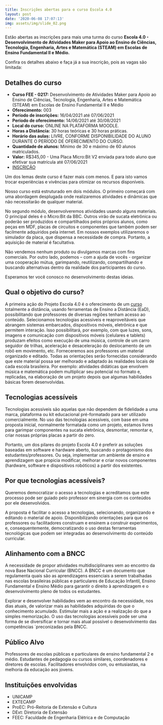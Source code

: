 ```yaml
---
title: Inscrições abertas para o curso Escola 4.0
layout: post
date: '2020-06-08 17:07:13'
img: assets/img/slide_02.png
---
```


Estão abertas as inscrições para mais uma turma do curso **Escola 4.0 - Desenvolvimento de Atividades Maker para Apoio ao Ensino de Ciências, Tecnologia, Engenharia, Artes e Matemática (STEAM) em Escolas de Ensino Fundamental II e Médio.**

Confira os detalhes abaixo e faça já a sua inscrição, pois as vagas são limitada:


## Detalhes do curso



*  **Curso FEE - 0217:** Desenvolvimento de Atividades Maker para Apoio ao Ensino de Ciências, Tecnologia, Engenharia, Artes e Matemática (STEAM) em Escolas de Ensino Fundamental II e Médio
*  **Oferecimento:** 003
*  **Período de inscrições:** 16/04/2021 até 07/06/2021
*  **Período de oferecimento:** 14/06/2021 até 30/08/2021
*  **Local do curso:** ONLINE NA PLATAFORMA MOODLE.
*  **Horas a Distância:** 30 horas teóricas e 30 horas práticas.
*  **Horário das aulas:** LIVRE, CONFORME DISPONIBILIDADE DO ALUNO DURANTE O PERÍODO DE OFERECIMENTO DO CURSO.
*  **Quantidade de alunos:** Mínimo de 30 e máximo de 60 alunos matriculados.
*  **Valor:**  R$345,00 - Uma Placa Micro:Bit V2 enviada para todo aluno que efetivar sua matrícula até 07/06/2021
* [INSCRIÇÃO](https://www.extecamp.unicamp.br/dados.asp?sigla=%81g%DC%C2%5E%E0%DC%99&of=%F7%12%AA)

Um dos lemas deste curso é fazer mais com menos. E para isto vamos trocar experiências e vivências para otimizar os recursos disponíveis.

Nosso curso está estruturado em dois módulos. O primeiro começará com uma abordagem desplugada onde realizaremos atividades e dinâmicas que não necessitarão de qualquer material.

No segundo módulo, desenvolveremos atividades usando alguns materiais. O principal deles é o Micro:Bit da BBC. Outros virão de sucata eletrônica ou poderão ser produzidos e compartilhados pelos próprios alunos, como peças em MDF, placas de circuitos e componentes que também podem ser facilmente adquiridos pela internet. Em nossos exemplos utilizaremos o simulador da placa, que dispensa a necessidade de compra. Portanto, a aquisição de material é facultativa.

Não vendemos nenhum produto ou divulgamos marcas com fins comerciais. Por outro lado,  podemos – com a ajuda de vocês - organizar uma cooperação mútua,  garimpando, reutilizando, compartilhando e buscando alternativas dentro da realidade dos participantes do curso.

Esperamos ter você conosco no desenvolvimento destas ideias.


## Qual o objetivo do curso?

A primeira ação do Projeto Escola 4.0 é o oferecimento de um [curso](https://www.extecamp.unicamp.br/dados.asp?sigla=%81g%DC%C2%5E%E0%DC%99&of=%F7%12%A8) totalmente a distância, usando ferramentas de Ensino a Distância (EaD), possibilitando que professores de diversas regiões tenham acesso ao conteúdo.
Selecionamos tecnologias acessíveis e reaproveitáveis que abrangem sistemas embarcados, dispositivos móveis, eletrônica e que permitem interação. Isso possibilitará, por exemplo, com que luzes, sons, imagens e comunicação com dispositivos móveis (celulares e tablets) produzam efeitos como execução de uma música, controle de um carro seguidor de trilhas, aceleração e desaceleração do deslocamento de um robô em movimento, etc. Forneceremos aos professores um material organizado e editado. Todas as orientações serão fornecidas considerando que este material possa ser melhorado e adaptado às realidades locais de cada escola brasileira. Por exemplo: atividades didáticas que envolvem música e matemática podem multiplicar seu potencial no formato e, replicadas, na elaboração de um projeto depois que algumas habilidades básicas forem desenvolvidas.


## Tecnologias acessíveis

Tecnologias acessíveis são aquelas que não dependem de fidelidade a uma marca, plataforma ou kit educacional pré-formatado para ser utilizado comercialmente. No uso das tecnologias acessíveis, com base em uma proposta inicial, normalmente formatada como um projeto, estamos livres para garimpar componentes na sucata eletrônica, desmontar, remontar e, criar nossas próprias placas a partir do zero.

Portanto, um dos pilares do projeto Escola 4.0 é preferir as soluções baseadas em software e hardware aberto, buscando o protagonismo dos estudantes/professores. Ou seja, implementar um ambiente de ensino e aprendizagem que propicia modificar, melhorar e criar novos componentes (hardware, software e dispositivos robóticos) a partir dos existentes.


## Por que tecnologias acessíveis?

Queremos democratizar o acesso a tecnologias e acreditamos que este processo pode ser guiado pelo professor em sinergia com os conteúdos por ele desenvolvidos.

A proposta é facilitar o acesso a tecnologias, selecionando, organizando e editando o material de apoio. Disponibilizando orientações para que os professores ou facilitadores construam e ensinem a construir experimentos, e, consequentemente, democratizando o uso destas ferramentas tecnológicas que podem ser integradas ao desenvolvimento do conteúdo curricular.


## Alinhamento com a BNCC

A necessidade de propor atividades multidisciplinares vem ao encontro da nova Base Nacional Curricular (BNCC). A BNCC é um documento que regulamenta quais são as aprendizagens essenciais a serem trabalhadas nas escolas brasileiras públicas e particulares de Educação Infantil, Ensino Fundamental e Ensino Médio para garantir o direito à aprendizagem e o desenvolvimento pleno de todos os estudantes.

Explorar e desenvolver habilidades vem ao encontro da necessidade, nos dias atuais, de valorizar mais as habilidades adquiridas do que o conhecimento acumulado. Estimular mais a ação e a realização do que a simples memorização. O uso das tecnologias acessíveis pode ser uma forma de se diversificar e tornar mais atual possível o desenvolvimento das competências ´preconizadas pela BNCC.


## Público Alvo

Professores de escolas públicas e particulares de ensino fundamental 2 e médio.
Estudantes de pedagogia ou cursos similares, coordenadores e diretores de escolas.
Facilitadores envolvidos com, ou entusiastas, na melhoria da educação aos jovens.


## Instituições envolvidas

- UNICAMP
- EXTECAMP
- ProEC: Pró-Reitoria de Extensão e Cultura
- DExt: Diretoria de Extensão
- FEEC: Faculdade de Engenharia Elétrica e de Computação
